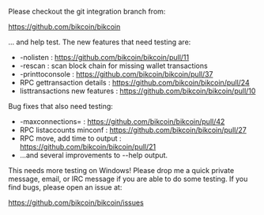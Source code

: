 Please checkout the git integration branch from:

https://github.com/bikcoin/bikcoin

... and help test.  The new features that need testing are:

* -nolisten : https://github.com/bikcoin/bikcoin/pull/11
* -rescan : scan block chain for missing wallet transactions
* -printtoconsole : https://github.com/bikcoin/bikcoin/pull/37
* RPC gettransaction details : https://github.com/bikcoin/bikcoin/pull/24
* listtransactions new features : https://github.com/bikcoin/bikcoin/pull/10

Bug fixes that also need testing:

* -maxconnections= : https://github.com/bikcoin/bikcoin/pull/42
* RPC listaccounts minconf : https://github.com/bikcoin/bikcoin/pull/27
* RPC move, add time to output : https://github.com/bikcoin/bikcoin/pull/21
* ...and several improvements to --help output.

This needs more testing on Windows!  Please drop me a quick private message, email, or IRC message if you are able to do some testing.  If you find bugs, please open an issue at:

https://github.com/bikcoin/bikcoin/issues
